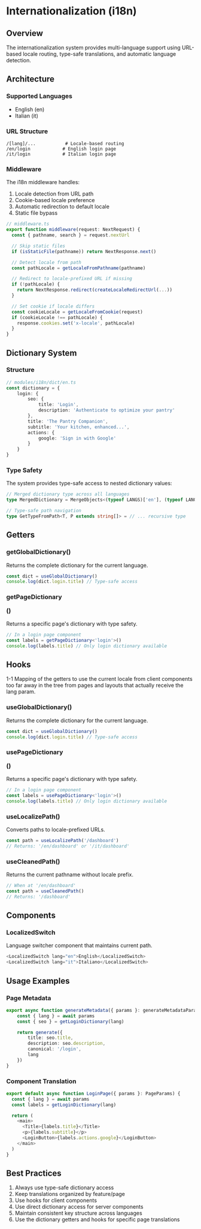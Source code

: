 # Internationalization (i18n)

## Overview

The internationalization system provides multi-language support using URL-based
locale routing, type-safe translations, and automatic language detection.

## Architecture

### Supported Languages

- English (en)
- Italian (it)

### URL Structure

```
/[lang]/...           # Locale-based routing
/en/login            # English login page
/it/login            # Italian login page
```

### Middleware

The i18n middleware handles:

1. Locale detection from URL path
2. Cookie-based locale preference
3. Automatic redirection to default locale
4. Static file bypass

```typescript
// middleware.ts
export function middleware(request: NextRequest) {
  const { pathname, search } = request.nextUrl

  // Skip static files
  if (isStaticFile(pathname)) return NextResponse.next()

  // Detect locale from path
  const pathLocale = getLocaleFromPathname(pathname)

  // Redirect to locale-prefixed URL if missing
  if (!pathLocale) {
    return NextResponse.redirect(createLocaleRedirectUrl(...))
  }

  // Set cookie if locale differs
  const cookieLocale = getLocaleFromCookie(request)
  if (cookieLocale !== pathLocale) {
    response.cookies.set('x-locale', pathLocale)
  }
}
```

## Dictionary System

### Structure

```typescript
// modules/i18n/dict/en.ts
const dictionary = {
	login: {
		seo: {
			title: 'Login',
			description: 'Authenticate to optimize your pantry'
		},
		title: 'The Pantry Companion',
		subtitle: 'Your kitchen, enhanced...',
		actions: {
			google: 'Sign in with Google'
		}
	}
}
```

### Type Safety

The system provides type-safe access to nested dictionary values:

```typescript
// Merged dictionary type across all languages
type MergedDictionary = MergeObjects<(typeof LANGS)['en'], (typeof LANGS)['it']>

// Type-safe path navigation
type GetTypeFromPath<T, P extends string[]> = // ... recursive type
```

## Getters

### getGlobalDictionary()

Returns the complete dictionary for the current language.

```typescript
const dict = useGlobalDictionary()
console.log(dict.login.title) // Type-safe access
```

### getPageDictionary<P>()

Returns a specific page's dictionary with type safety.

```typescript
// In a login page component
const labels = getPageDictionary<'login'>()
console.log(labels.title) // Only login dictionary available
```

## Hooks

1-1 Mapping of the getters to use the current locale from client components too far
away in the tree from pages and layouts that actually receive the lang param.

### useGlobalDictionary()

Returns the complete dictionary for the current language.

```typescript
const dict = useGlobalDictionary()
console.log(dict.login.title) // Type-safe access
```

### usePageDictionary<P>()

Returns a specific page's dictionary with type safety.

```typescript
// In a login page component
const labels = usePageDictionary<'login'>()
console.log(labels.title) // Only login dictionary available
```

### useLocalizePath()

Converts paths to locale-prefixed URLs.

```typescript
const path = useLocalizePath('/dashboard')
// Returns: '/en/dashboard' or '/it/dashboard'
```

### useCleanedPath()

Returns the current pathname without locale prefix.

```typescript
// When at '/en/dashboard'
const path = useCleanedPath()
// Returns: '/dashboard'
```

## Components

### LocalizedSwitch

Language switcher component that maintains current path.

```typescript
<LocalizedSwitch lang="en">English</LocalizedSwitch>
<LocalizedSwitch lang="it">Italiano</LocalizedSwitch>
```

## Usage Examples

### Page Metadata

```typescript
export async function generateMetadata({ params }: generateMetadataParams) {
	const { lang } = await params
	const { seo } = getLoginDictionary(lang)

	return generate({
		title: seo.title,
		description: seo.description,
		canonical: '/login',
		lang
	})
}
```

### Component Translation

```typescript
export default async function LoginPage({ params }: PageParams) {
  const { lang } = await params
  const labels = getLoginDictionary(lang)

  return (
    <main>
      <Title>{labels.title}</Title>
      <p>{labels.subtitle}</p>
      <LoginButton>{labels.actions.google}</LoginButton>
    </main>
  )
}
```

## Best Practices

1. Always use type-safe dictionary access
2. Keep translations organized by feature/page
3. Use hooks for client components
4. Use direct dictionary access for server components
5. Maintain consistent key structure across languages
6. Use the dictionary getters and hooks for specific page translations
